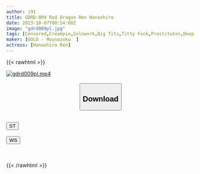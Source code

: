 ```yaml
---
author: j91
title: GDRD-009 Red Dragon Ren Hanashiro
date: 2023-10-07T00:54:00Z
image: "gdrd009pl.jpg"
tags: [Censored,Creampie,Solowork,Big Tits,Titty Fuck,Prostitutes,Deep Throating	]
maker: [GOLD - Mousozoku  ]
actress: [Hanashiro Ren]
---
```



{{< rawhtml >}}

<div class="video" data-videoid="4zGZDLV98VFr3G">
    <a href="javascript:;">
        <img src="https://my.j91.asia/posts/gdrd009pl/gdrd009pl.jpg" width="WIDTH" height="HEIGHT" alt="gdrd009pl.mp4" loading="lazy">
    </a>
</div>

<script type="text/javascript" src="https://j91.asia/asset/on-demand-st.js"></script>

<br>
  <link rel="stylesheet" href="https://j91.asia/asset/bs5.css">
  
  <center>
  <button class="btn btn-primary" type="button" data-bs-toggle="collapse" data-bs-target=".multi-collapse" aria-expanded="false" aria-controls="multiCollapseExample1 multiCollapseExample2"><h2>Download</h2></button></center>
</p>
<div class="row">
  <div class="col">
    <div class="collapse multi-collapse" id="multiCollapseExample1">
      <div class="card card-body">
	      	      <br>
<div class="buttons">  
<a href="https://streamtape.to/v/4zGZDLV98VFr3G"><button class="btn-hover color-3"><i class="fa fa-download"></i> ST</button></a></div>
    </div>
  </div>
</div>
  <div class="col">
    <div class="collapse multi-collapse" id="multiCollapseExample2">
      <div class="card card-body">
	      <br>
<div class="buttons">
    <a href="https://wolfstream.tv/7reko6bh2xyy"><button class="btn-hover color-9"><i class="fa fa-download"></i> WS</button></a></div>
<br><br>
      </div>
    </div>
  </div>
</div>

{{< /rawhtml >}}
